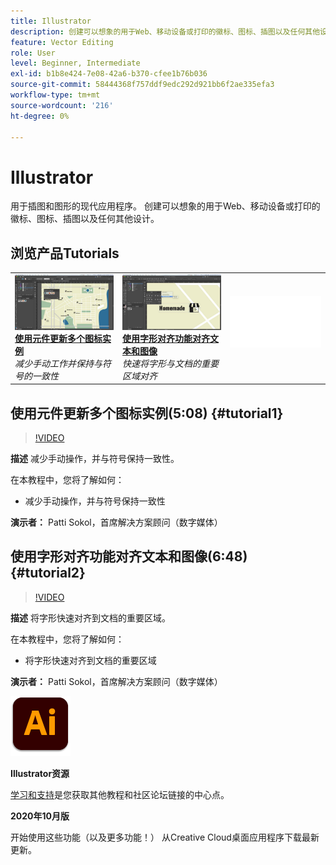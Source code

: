 ```yaml
---
title: Illustrator
description: 创建可以想象的用于Web、移动设备或打印的徽标、图标、插图以及任何其他设计
feature: Vector Editing
role: User
level: Beginner, Intermediate
exl-id: b1b8e424-7e08-42a6-b370-cfee1b76b036
source-git-commit: 58444368f757ddf9edc292d921bb6f2ae335efa3
workflow-type: tm+mt
source-wordcount: '216'
ht-degree: 0%

---
```


# Illustrator

用于插图和图形的现代应用程序。 创建可以想象的用于Web、移动设备或打印的徽标、图标、插图以及任何其他设计。

## 浏览产品Tutorials

<table style="table-layout:fixed">
<tr>
 <td>
   <a href="illustrator.md#tutorial1">
      <img alt="使用元件更新多个图标实例" src="../assets/Illustrator_symbols_sokol_thumbnail.jpg" />
   </a>
    <div>
   <a href="illustrator.md#tutorial1"><strong>使用元件更新多个图标实例</strong></a>
    </div>
    <em>减少手动工作并保持与符号的一致性</em>
    <br>
  </td>
  <td>
    <a href="illustrator.md#tutorial2">
        <img alt="使用字形对齐功能对齐文本和图像" src="../assets/illustrator_glyphAlign_sokol_thumbnail.jpg" />
    </a>
    <div>
    <a href="illustrator.md#tutorial2"><strong>使用字形对齐功能对齐文本和图像</strong></a>
    </div>
    <em>快速将字形与文档的重要区域对齐</em>
    <br>
  </td>
  <td>
    <img alt="间隔物" src="../assets/Whitespacer.png" />
    <div>
    <br>
  </td>
</tr>
</table>

## 使用元件更新多个图标实例(5:08) {#tutorial1}

>[!VIDEO](https://video.tv.adobe.com/v/326816?hidetitle=true)

**描述**
减少手动操作，并与符号保持一致性。

在本教程中，您将了解如何：
* 减少手动操作，并与符号保持一致性

**演示者：**
Patti Sokol，首席解决方案顾问（数字媒体）

## 使用字形对齐功能对齐文本和图像(6:48) {#tutorial2}

>[!VIDEO](https://video.tv.adobe.com/v/326817?hidetitle=true)

**描述**
将字形快速对齐到文档的重要区域。

在本教程中，您将了解如何：
* 将字形快速对齐到文档的重要区域

**演示者：**
Patti Sokol，首席解决方案顾问（数字媒体）

![Illustrator徽标](../assets/ai_appicon_96.png)

**Illustrator资源**

[学习和支持](https://helpx.adobe.com/cn/support/illustrator.html)是您获取其他教程和社区论坛链接的中心点。

**2020年10月版**

开始使用这些功能（以及更多功能！） 从Creative Cloud桌面应用程序下载最新更新。
